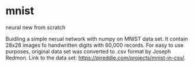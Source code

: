 # mnist
neural new from scratch

Buidling a simple nerual network with numpy on MNIST data set. It contain 28x28 images fo handwritten digits with 60,000 records. For easy to use purposes, original data set was converted to .csv format by Joseph Redmon. Link to the data set: https://pjreddie.com/projects/mnist-in-csv/.




